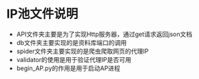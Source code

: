 # IP池文件说明   
- API文件夹主要是为了实现Http服务器，通过get请求返回json文档
- db文件夹主要实现的是资料库端口的调用
- spider文件夹主要实现的是爬虫爬取网页的代理IP
- validator的使用是用于验证代理IP是否可用
- begin_AP.py的作用是用于启动AP进程
